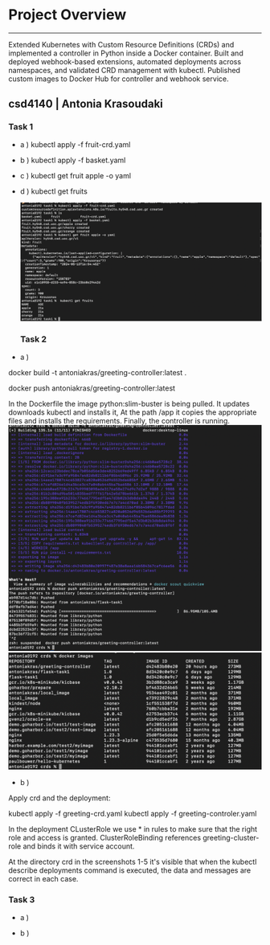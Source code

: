 # Project Overview
---------------------

Extended Kubernetes with Custom Resource Definitions (CRDs) and implemented a controller in Python inside a Docker container. Built and deployed webhook-based extensions, automated deployments across namespaces, and validated CRD management with kubectl. Published custom images to Docker Hub for controller and webhook service.

## csd4140 | Antonia Krasoudaki


### Task 1

* a )
kubectl apply -f fruit-crd.yaml

* b )
kubectl apply -f basket.yaml

* c )
kubectl get fruit apple -o yaml

* d )
  kubectl get fruits

  ![1](task1/1.png)

  ### Task 2

* a )
  
docker build -t antoniakras/greeting-controller:latest .

docker push antoniakras/greeting-controller:latest

In the Dockerfile the image python:slim-buster is being pulled. It updates downloads kubectl and installs it,
At the path /app it copies the appropriate files and installs the requirements.
Finally, the controller is running.
![1](task1/1.1.png)
![1](task1/1.2.png)

* b )
  
Apply crd and the deployment:

kubectl apply -f greeting-crd.yaml
kubectl apply -f greeting-controler.yaml

In the deployment CLusterRole we use * in rules to make sure that
the right role and access is granted. ClusterRoleBinding references greeting-cluster-role 
and binds it with service account. 

At the directory crd in the screenshots 1-5  it's visible that when the kubectl describe deployments command is executed, the data and messages are correct in each case. 


  ### Task 3

  * a )

  * b )
  
